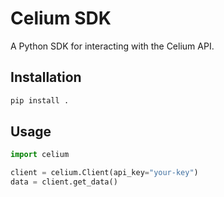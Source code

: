 # Celium SDK

A Python SDK for interacting with the Celium API.

## Installation

```bash
pip install .
```

## Usage

```python
import celium

client = celium.Client(api_key="your-key")
data = client.get_data()
``` 